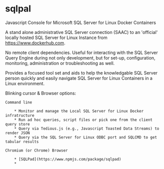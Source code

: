 # sqlpal
Javascript Console for Microsoft SQL Server for Linux Docker Containers

A stand alone administrative SQL Server connection (SAAC) to an 'official' locally
hosted SQL Server for Linux Instance from https://www.dockerhub.com.

No remote client dependencies. Useful for interacting with the SQL Server Query
Engine during not only development, but for set-up, configuration, monitoring,
administration or troubleshooting as well.

Provides a focused tool set and aids to help the knowledgable SQL Server person
quickly and easily navigate SQL Server for Linux Containers in a Linux environment.  

Blinking cursor & Browser options:

    Command line

        * Monitor and manage the Local SQL Server for Linux Docker infratructure
        * Run ad hoc queries, script files or pick one from the client query store
        * Query via Tedious.js (e.g., Javascript Toasted Data Streams) to render JSON
        * Query via the SQL Server for Linux ODBC port and SQLCMD to get tabular results

    Chromium (or Chrome) Browser

        * [SQLPad](https://www.npmjs.com/package/sqlpad)  
        * 
